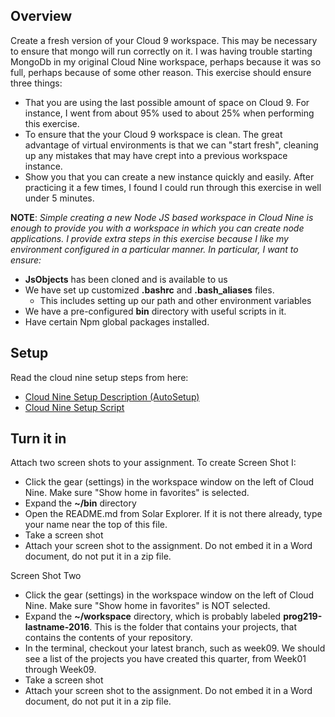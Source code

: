 ## Overview

Create a fresh version of your Cloud 9 workspace. This may be necessary to ensure that mongo will run correctly on it. I was having trouble starting MongoDb in my original Cloud Nine workspace, perhaps because it was so full, perhaps because of some other reason. This exercise should ensure three things:

- That you are using the last possible amount of space on Cloud 9. For instance, I went from about 95% used to about 25% when performing this exercise.
- To ensure that the your Cloud 9 workspace is clean. The great advantage of virtual environments is that we can "start fresh", cleaning up any mistakes that may have crept into a previous workspace instance.
- Show you that you can create a new instance quickly and easily. After practicing it a few times, I found I could run through this exercise in well under 5 minutes.


**NOTE**: _Simple creating a new Node JS based workspace in Cloud Nine is enough to provide you with a workspace in which you can create node applications. I provide extra steps in this exercise because I like my environment configured in a particular manner. In particular, I want to ensure:_

- **JsObjects** has been cloned and is available to us
- We have set up customized **.bashrc** and **.bash_aliases** files.
  - This includes setting up our path and other environment variables
- We have a pre-configured **bin** directory with useful scripts in it.
- Have certain Npm global packages installed.

## Setup

Read the cloud nine setup steps from here:

- [Cloud Nine Setup Description (AutoSetup)][c9-auto]
- [Cloud Nine Setup Script][c9-setup]

[c9-auto]: http://www.ccalvert.net/books/CloudNotes/Assignments/Cloud9Intro.html#auto-setup
[c9-setup]: https://github.com/charliecalvert/JsObjects/blob/master/Utilities/SetupLinuxBox/CloudNineSetup

## Turn it in

Attach two screen shots to your assignment. To create Screen Shot I:

- Click the gear (settings) in the workspace window on the left of Cloud Nine. Make sure "Show home in favorites" is selected.
- Expand the **~/bin** directory
- Open the README.md from Solar Explorer. If it is not there already, type your name near the top of this file.
- Take a screen shot
- Attach your screen shot to the assignment. Do not embed it in a Word document, do not put it in a zip file.

Screen Shot Two

- Click the gear (settings) in the workspace window on the left of Cloud Nine. Make sure "Show home in favorites" is NOT selected.
- Expand the **~/workspace** directory, which is probably labeled **prog219-lastname-2016**. This is the folder that contains your projects, that contains the contents of your repository.
- In the terminal, checkout your latest branch, such as week09. We should see a list of the projects you have created this quarter, from Week01 through Week09.
- Take a screen shot
- Attach your screen shot to the assignment. Do not embed it in a Word document, do not put it in a zip file.
